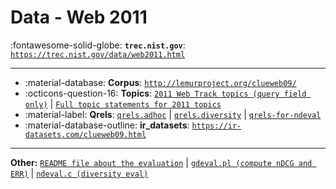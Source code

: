 # Data - Web 2011 

:fontawesome-solid-globe: **`trec.nist.gov`**: [`https://trec.nist.gov/data/web2011.html`](https://trec.nist.gov/data/web2011.html)

---

- :material-database: **Corpus**: [`http://lemurproject.org/clueweb09/`](http://lemurproject.org/clueweb09/)
- :octicons-question-16: **Topics**: [`2011 Web Track topics (query field only)`](https://trec.nist.gov/data/web/11/queries.101-150.txt) | [`Full topic statements for 2011 topics`](https://trec.nist.gov/data/web/11/full-topics.xml)
- :material-label: **Qrels**: [`qrels.adhoc`](https://trec.nist.gov/data/web/11/qrels.adhoc) | [`qrels.diversity`](https://trec.nist.gov/data/web/11/qrels.diversity) | [`qrels-for-ndeval`](https://trec.nist.gov/data/web/11/qrels-for-ndeval)
- :material-database-outline: **ir_datasets**: [`https://ir-datasets.com/clueweb09.html`](https://ir-datasets.com/clueweb09.html)


---

**Other:** [`README file about the evaluation`](https://trec.nist.gov/data/web/11/eval-README.txt) | [`gdeval.pl (compute nDCG and ERR)`](https://trec.nist.gov/data/web/11/gdeval.pl) | [`ndeval.c (diversity eval)`](https://trec.nist.gov/data/web/11/ndeval.c)
